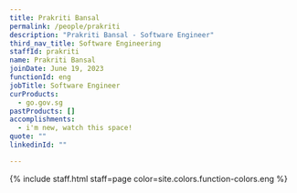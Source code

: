 ```yaml
---
title: Prakriti Bansal
permalink: /people/prakriti
description: "Prakriti Bansal - Software Engineer"
third_nav_title: Software Engineering
staffId: prakriti
name: Prakriti Bansal
joinDate: June 19, 2023
functionId: eng
jobTitle: Software Engineer
curProducts:
  - go.gov.sg
pastProducts: []
accomplishments:
  - i'm new, watch this space!
quote: ""
linkedinId: ""

---
```


{% include staff.html staff=page color=site.colors.function-colors.eng %}
